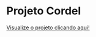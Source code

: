 # Projeto Cordel

[Visualize o projeto clicando aqui!](https://damiaovieiraa.github.io/projeto-cordel/)
